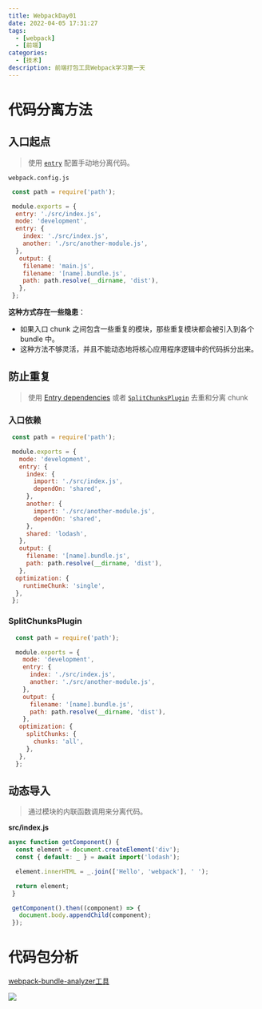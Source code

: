 ```yaml
---
title: WebpackDay01
date: 2022-04-05 17:31:27
tags:
  - [webpack]
  - [前端]
categories:
  - [技术]
description: 前端打包工具Webpack学习第一天
---
```


# 代码分离方法

## 入口起点

> 使用 [`entry`](https://webpack.docschina.org/configuration/entry-context) 配置手动地分离代码。

`webpack.config.js`

```js
 const path = require('path');

 module.exports = {
  entry: './src/index.js',
  mode: 'development',
  entry: {
    index: './src/index.js',
    another: './src/another-module.js',
  },
   output: {
    filename: 'main.js',
    filename: '[name].bundle.js',
    path: path.resolve(__dirname, 'dist'),
   },
 };
```

**这种方式存在一些隐患**：

- 如果入口 chunk 之间包含一些重复的模块，那些重复模块都会被引入到各个 bundle 中。
-  这种方法不够灵活，并且不能动态地将核心应用程序逻辑中的代码拆分出来。


## 防止重复

> 使用 [Entry dependencies](https://webpack.docschina.org/configuration/entry-context/#dependencies) 或者 [`SplitChunksPlugin`](https://webpack.docschina.org/plugins/split-chunks-plugin) 去重和分离 chunk

### 入口依赖

```js
 const path = require('path');

 module.exports = {
   mode: 'development',
   entry: {
     index: {
       import: './src/index.js',
       dependOn: 'shared',
     },
     another: {
       import: './src/another-module.js',
       dependOn: 'shared',
     },
     shared: 'lodash',
   },
   output: {
     filename: '[name].bundle.js',
     path: path.resolve(__dirname, 'dist'),
   },
  optimization: {
    runtimeChunk: 'single',
  },
 };
```

### SplitChunksPlugin

```js
  const path = require('path');

  module.exports = {
    mode: 'development',
    entry: {
      index: './src/index.js',
      another: './src/another-module.js',
    },
    output: {
      filename: '[name].bundle.js',
      path: path.resolve(__dirname, 'dist'),
    },
   optimization: {
     splitChunks: {
       chunks: 'all',
     },
   },
  };
```

## 动态导入

> 通过模块的内联函数调用来分离代码。

**src/index.js**

```js
async function getComponent() {
  const element = document.createElement('div');
  const { default: _ } = await import('lodash');

  element.innerHTML = _.join(['Hello', 'webpack'], ' ');

  return element;
 }

 getComponent().then((component) => {
   document.body.appendChild(component);
 });
```

# 代码包分析

[webpack-bundle-analyzer工具](https://github.com/webpack-contrib/webpack-bundle-analyzer)

![](https://cloud.githubusercontent.com/assets/302213/20628702/93f72404-b338-11e6-92d4-9a365550a701.gif)